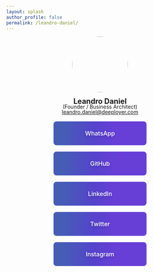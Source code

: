 ```yaml
---
layout: splash
author_profile: false
permalink: /leandro-daniel/
---
```


<style>
.profilebutton {
  background-image: linear-gradient(92.88deg, #455EB5 9.16%, #5643CC 43.89%, #673FD7 64.72%);
  border-radius: 8px;
  border-style: none;
  box-sizing: border-box;
  color: #FFFFFF;
  cursor: pointer;
  flex-shrink: 0;
  font-family: "Inter UI","SF Pro Display",-apple-system,BlinkMacSystemFont,"Segoe UI",Roboto,Oxygen,Ubuntu,Cantarell,"Open Sans","Helvetica Neue",sans-serif;
  font-size: 16px;
  font-weight: 500;
  height: 4rem;
  padding: 0 1.6rem;
  text-align: center;
  text-shadow: rgba(0, 0, 0, 0.25) 0 3px 8px;
  transition: all .5s;
  user-select: none;
  -webkit-user-select: none;
  touch-action: manipulation;
  width: 250px;
}
  
.profilebutton a:link {
  color: #ffffff;
  text-decoration: none;
}

.profilebutton a:visited {
  color: #ffffff;
  text-decoration: none;
}

.profilebutton a:focus {  
  background: #BAE498;
}

.profilebutton a:hover {  
  background: #CDFEAA;
  box-shadow: rgba(80, 63, 205, 0.5) 0 1px 30px;
  transition-duration: .1s;
}

.profilebutton a:active {  
  color: #CDFEAA;
}
  
@media (min-width: 768px) {
  .profilebutton {
    padding: 0 2.6rem;
  }
}
</style>

<center>
  <img src="/assets/images/leandrodaniel-avatar.png" style="text-align: center; border-radius: 50%; width: 150px;">
  <br /><br />
  <span style="text-align:center; font-size:1.4em; font-weight:bold; line-height: 80%;">Leandro Daniel</span>
  <br />  
  <span style="text-align: center; font-size:1.0em; line-height: 80%;">(Founder / Business Architect)</span>
  <br />
  <a href="mailto:leandro.daniel@deeployer.com">leandro.daniel@deeployer.com</a>
  <br /><br />
  <button class="profilebutton" role="button" onclick="window.location = 'https://wa.me/5511960784444';"><span class="fa-brands fa-whatsapp">WhatsApp</span></button>
  <br /><br />
  <button class="profilebutton" role="button" onclick="window.location = 'https://github.com/ldaniel';">GitHub</button>  
  <br /><br />
  <button class="profilebutton" role="button" onclick="window.location = 'https://linkedin.com/in/leandrodaniel';">LinkedIn</button>
  <br /><br />
  <button class="profilebutton" role="button" onclick="window.location = 'https://twitter.com/leandronet';">Twitter</button>
  <br /><br />
  <button class="profilebutton" role="button" onclick="window.location = 'https://instagram.com/leandro.o.daniel';">Instagram</button>
</center>

